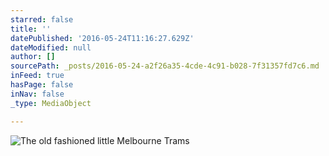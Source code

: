 ```yaml
---
starred: false
title: ''
datePublished: '2016-05-24T11:16:27.629Z'
dateModified: null
author: []
sourcePath: _posts/2016-05-24-a2f26a35-4cde-4c91-b028-7f31357fd7c6.md
inFeed: true
hasPage: false
inNav: false
_type: MediaObject

---
```

![The old fashioned little Melbourne Trams](https://the-grid-user-content.s3-us-west-2.amazonaws.com/4f2f8224-6153-482e-a738-8ef38bf14782.jpg)